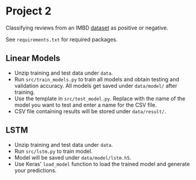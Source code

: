 # Project 2

Classifying reviews from an IMBD [dataset](https://www.kaggle.com/c/comp-551-imbd-sentiment-classification/data) as positive or negative.

See `requirements.txt` for required packages.

## Linear Models

- Unzip training and test data under `data`.
- Run `src/train_models.py` to train all models and obtain testing and validation accuracy. All models get saved under `data/model/` after training.
- Use the template in `src/test_model.py`. Replace with the name of the model you want to test and enter a name for the CSV file.
- CSV file containing results will be stored under `data/result/`.

## LSTM

- Unzip training and test data under `data`.
- Run `src/lstm.py` to train model.
- Model will be saved under `data/model/lstm.h5`.
- Use Keras' `load_model` function to load the trained model and generate your predictions.
